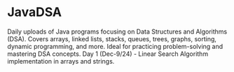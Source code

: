 # JavaDSA
Daily uploads of Java programs focusing on Data Structures and Algorithms (DSA). Covers arrays, linked lists, stacks, queues, trees, graphs, sorting, dynamic programming, and more. Ideal for practicing problem-solving and mastering DSA concepts.
Day 1 (Dec-9/24) - Linear Search Algorithm implementation in arrays and strings.
